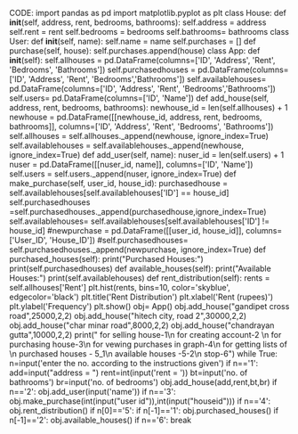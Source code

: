 CODE:
import pandas as pd
import matplotlib.pyplot as plt
class House:
  def __init__(self, address, rent, bedrooms, bathrooms):
    self.address = address
    self.rent = rent
    self.bedrooms = bedrooms
    self.bathrooms= bathrooms
class User:
  def __init__(self, name):
    self.name = name
    self.purchases = []
  def purchase(self, house):
    self.purchases.append(house)
class App:
  def __init__(self):
    self.allhouses = pd.DataFrame(columns=['ID', 'Address', 'Rent', 'Bedrooms', 'Bathrooms'])
    self.purchasedhouses = pd.DataFrame(columns=['ID', 'Address', 'Rent', 'Bedrooms','Bathrooms'])
    self.availablehouses= pd.DataFrame(columns=['ID', 'Address', 'Rent', 'Bedrooms','Bathrooms'])
    self.users= pd.DataFrame(columns=['ID', 'Name'])
  def add_house(self, address, rent, bedrooms, bathrooms):
    newhouse_id = len(self.allhouses) + 1
    newhouse = pd.DataFrame([[newhouse_id, address, rent, bedrooms, bathrooms]],
    columns=['ID', 'Address', 'Rent', 'Bedrooms', 'Bathrooms'])
    self.allhouses = self.allhouses._append(newhouse, ignore_index=True)
    self.availablehouses = self.availablehouses._append(newhouse, ignore_index=True)
  def add_user(self, name):
    nuser_id = len(self.users) + 1
    nuser = pd.DataFrame([[nuser_id, name]], columns=['ID', 'Name'])
    self.users = self.users._append(nuser, ignore_index=True)
  def make_purchase(self, user_id, house_id):
    purchasedhouse = self.availablehouses[self.availablehouses['ID'] == house_id]
    self.purchasedhouses =self.purchasedhouses._append(purchasedhouse,ignore_index=True)
    self.availablehouses= self.availablehouses[self.availablehouses['ID'] != house_id]
    #newpurchase = pd.DataFrame([[user_id, house_id]], columns=['User_ID', 'House_ID'])
    #self.purchasedhouses= self.purchasedhouses._append(newpurchase, ignore_index=True)
  def purchased_houses(self):
    print("Purchased Houses:")
    print(self.purchasedhouses)
  def available_houses(self):
    print("Available Houses:")
    print(self.availablehouses)
  def rent_distribution(self):
    rents = self.allhouses['Rent']
    plt.hist(rents, bins=10, color='skyblue', edgecolor='black')
    plt.title('Rent Distribution')
    plt.xlabel('Rent (rupees)')
    plt.ylabel('Frequency')
    plt.show()
obj= App()
obj.add_house("gandipet cross road",25000,2,2)
obj.add_house("hitech city, road 2",30000,2,2)
obj.add_house("char minar road",8000,2,2)
obj.add_house("chandrayan gutta",10000,2,2)
print(" for selling house-1\n for creating account-2 \n for purchasing house-3\n for vewing
purchases in graph-4\n for getting lists of \n purchased houses - 5_1\n available houses -5-2\n
stop-6")
while True:
  n=input('enter the no. according to the instructions given')
  if n=='1':
    add=input("address = ")
    rent=int(input('rent = '))
    bt=input('no. of bathrooms')
    br=input('no. of bedrooms')
    obj.add_house(add,rent,bt,br)
  if n=='2':
     obj.add_user(input('name'))
  if n=='3':
     obj.make_purchase(int(input("user id")),int(input("houseid")))
  if n=='4':
     obj.rent_distribution()
  if n[0]=='5':
     if n[-1]=='1':
        obj.purchased_houses()
     if n[-1]=='2':
        obj.available_houses()
  if n=='6':
     break
